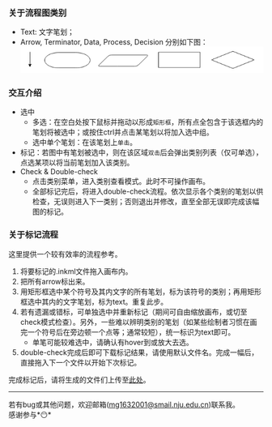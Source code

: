 ### 关于流程图类别
- Text: 文字笔划；  
- Arrow, Terminator, Data, Process, Decision 分别如下图：
![spec](./public/flowchart_spec.png)

### 交互介绍
* 选中
   * 多选：在空白处按下鼠标并拖动以形成`矩形框`，所有点全包含于该选框内的笔划将被选中；或按住ctrl并点击某笔划以将加入选中组。
   * 选中单个笔划：在该笔划上`单击`。
* 标记：若图中有笔划被选中，则在该区域`双击`后会弹出类别列表（仅可单选），点选某项以将当前笔划加入该类别。
* Check & Double-check
   * 点击类别菜单，进入类别查看模式。此时不可操作画布。
   * 全部标记完后，将进入double-check流程。依次显示各个类别的笔划以供检查，无误则进入下一类别；否则退出并修改，直至全部无误即完成该幅图的标记。

### 关于标记流程
这里提供一个较有效率的流程参考。  
1. 将要标记的.inkml文件拖入画布内。
2. 把所有arrow标出来。
3. 用矩形框选中某个符号及其内文字的所有笔划，标为该符号的类别；再用矩形框选中其内的文字笔划，标为text。重复此步。
4. 若有遗漏或错标，可单独选中并重新标记（期间可自由缩放画布，或切至check模式检查）。另外，一些难以辨明类别的笔划（如某些绘制者习惯在画完一个符号后在旁边顿一个点等；通常较短），统一标识为text即可。
   * 单笔可能较难选中，请确认有hover到或放大去选。
5. double-check完成后即可下载标记结果，请使用默认文件名。完成一幅后，直接拖入下一个文件以开始下次标记。   

完成标记后，请将生成的文件们上传至[此处](http://xzc.cn/d6761qZV71)。

---
若有bug或其他问题，欢迎邮箱(mg1632001@smail.nju.edu.cn)联系我。  
感谢参与*😶*
